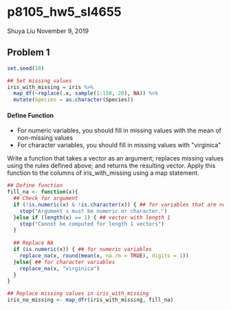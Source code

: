 p8105\_hw5\_sl4655
================
Shuya Liu
November 9, 2019

Problem 1
---------

``` r
set.seed(10)

## Set missing values
iris_with_missing = iris %>% 
  map_df(~replace(.x, sample(1:150, 20), NA)) %>%
  mutate(Species = as.character(Species))
```

#### Define Function

-   For numeric variables, you should fill in missing values with the mean of non-missing values
-   For character variables, you should fill in missing values with "virginica"

Write a function that takes a vector as an argument; replaces missing values using the rules defined above; and returns the resulting vector. Apply this function to the columns of iris\_with\_missing using a map statement.

``` r
## Define function
fill_na <- function(x){
  ## Check for argument
  if (!is.numeric(x) & !is.character(x)) { ## for variables that are not numeric and variables
    stop("Argument x must be numeric or character.")
  }else if (length(x) == 1) { ## vector with length 1
    stop("Cannot be computed for length 1 vectors")
  }
  
  ## Replace NA
  if (is.numeric(x)) { ## for numeric variables
    replace_na(x, round(mean(x, na.rm = TRUE), digits = 1))
  }else{ ## for character variables
    replace_na(x, "virginica")
  }
}

## Replace missing values in iris_with_missing
iris_no_missing <- map_dfr(iris_with_missing, fill_na)
```
